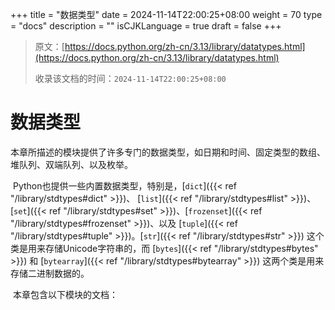 +++
title = "数据类型"
date = 2024-11-14T22:00:25+08:00
weight = 70
type = "docs"
description = ""
isCJKLanguage = true
draft = false
+++

> 原文：[https://docs.python.org/zh-cn/3.13/library/datatypes.html](https://docs.python.org/zh-cn/3.13/library/datatypes.html)
>
> 收录该文档的时间：`2024-11-14T22:00:25+08:00`

# 数据类型

​	本章所描述的模块提供了许多专门的数据类型，如日期和时间、固定类型的数组、堆队列、双端队列、以及枚举。

​	Python也提供一些内置数据类型，特别是，[`dict`]({{< ref "/library/stdtypes#dict" >}})、 [`list`]({{< ref "/library/stdtypes#list" >}})、[`set`]({{< ref "/library/stdtypes#set" >}})、[`frozenset`]({{< ref "/library/stdtypes#frozenset" >}})、以及 [`tuple`]({{< ref "/library/stdtypes#tuple" >}})。[`str`]({{< ref "/library/stdtypes#str" >}}) 这个类是用来存储Unicode字符串的，而 [`bytes`]({{< ref "/library/stdtypes#bytes" >}}) 和 [`bytearray`]({{< ref "/library/stdtypes#bytearray" >}}) 这两个类是用来存储二进制数据的。

​	本章包含以下模块的文档：
